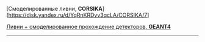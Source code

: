 [Смоделированные ливни, **CORSIKA**](https://disk.yandex.ru/d/YqRnKRDvv3qcLA/CORSIKA/7]

[Ливни +  cмоделированное прохождение детекторов, **GEANT4**](https://disk.yandex.ru/d/nFKl4Q5StMB9Xw)

---
